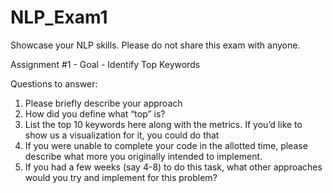 # NLP_Exam1
Showcase your NLP skills.  Please do not share this exam with anyone.

Assignment #1 - Goal - Identify Top Keywords

Questions to answer:

1. Please briefly describe your approach
2. How did you define what “top” is?
3. List the top 10 keywords here along with the metrics. If you’d like to show us a visualization for it, you could do that
4. If you were unable to complete your code in the allotted time, please describe what more you originally intended to implement.
5. If you had a few weeks (say 4-8) to do this task, what other approaches would you try and implement for this problem?
